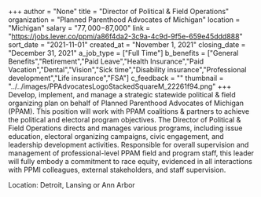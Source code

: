+++
author = "None"
title = "Director of Political & Field Operations"
organization = "Planned Parenthood Advocates of Michigan"
location = "Michigan"
salary = "$77,000-$87,000"
link = "https://jobs.lever.co/ppmi/a86f4da2-3c9a-4c9d-9f5e-659e45ddd888"
sort_date = "2021-11-01"
created_at = "November 1, 2021"
closing_date = "December 31, 2021"
a_job_type = ["Full Time"]
b_benefits = ["General Benefits","Retirement","Paid Leave","Health Insurance","Paid Vacation","Dental","Vision","Sick time","Disability insurance","Professional development","Life insurance","FSA"]
c_feedback = ""
thumbnail = "../../images/PPAdvocatesLogoStackedSquareM_22261f94.png"
+++
Develop, implement, and manage a strategic statewide political & field organizing plan on behalf of Planned Parenthood Advocates of Michigan (PPAM).  This position will work with PPAM coalitions & partners to achieve the political and electoral program objectives. The Director of Political & Field Operations directs and manages various programs, including issue education, electoral organizing campaigns, civic engagement, and leadership development activities.  Responsible for overall supervision and management of professional-level PPAM field and program staff, this leader will fully embody a commitment to race equity, evidenced in all interactions with PPMI colleagues, external stakeholders, and staff supervision.  

Location: Detroit, Lansing or Ann Arbor